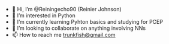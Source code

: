 - 👋 Hi, I’m @Reiningecho90 (Reinier Johnson)
- 👀 I’m interested in Python
- 🌱 I’m currently learning Pyhton basics and studying for PCEP
- 💞️ I’m looking to collaborate on anything involving NNs
- 📫 How to reach me trunkfish@gmail.com

<!---
Reiningecho90/Reiningecho90 is a ✨ special ✨ repository because its `README.md` (this file) appears on your GitHub profile.
You can click the Preview link to take a look at your changes.
--->
